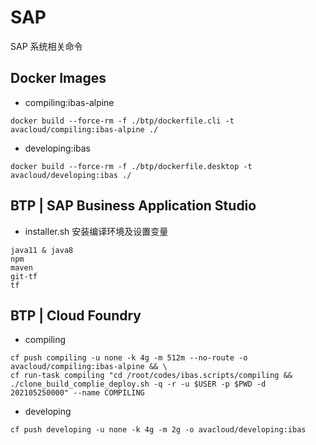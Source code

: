 # SAP
 SAP 系统相关命令

## Docker Images
* compiling:ibas-alpine
~~~
docker build --force-rm -f ./btp/dockerfile.cli -t avacloud/compiling:ibas-alpine ./
~~~
* developing:ibas
~~~
docker build --force-rm -f ./btp/dockerfile.desktop -t avacloud/developing:ibas ./
~~~

## BTP | SAP Business Application Studio
* installer.sh    安装编译环境及设置变量
~~~
java11 & java8
npm
maven
git-tf
tf
~~~

## BTP | Cloud Foundry
* compiling
~~~
cf push compiling -u none -k 4g -m 512m --no-route -o avacloud/compiling:ibas-alpine && \
cf run-task compiling "cd /root/codes/ibas.scripts/compiling && ./clone_build_complie_deploy.sh -q -r -u $USER -p $PWD -d 202105250000" --name COMPILING
~~~
* developing
~~~
cf push developing -u none -k 4g -m 2g -o avacloud/developing:ibas
~~~

